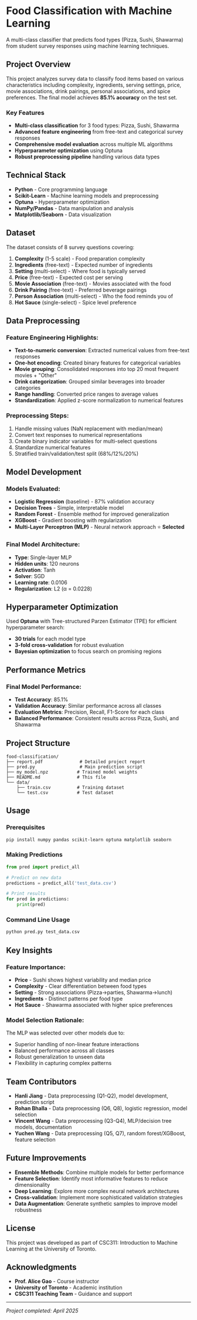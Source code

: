 # Food Classification with Machine Learning

A multi-class classifier that predicts food types (Pizza, Sushi, Shawarma) from student survey responses using machine learning techniques.

## Project Overview

This project analyzes survey data to classify food items based on various characteristics including complexity, ingredients, serving settings, price, movie associations, drink pairings, personal associations, and spice preferences. The final model achieves **85.1% accuracy** on the test set.

### Key Features
- **Multi-class classification** for 3 food types: Pizza, Sushi, Shawarma
- **Advanced feature engineering** from free-text and categorical survey responses
- **Comprehensive model evaluation** across multiple ML algorithms
- **Hyperparameter optimization** using Optuna
- **Robust preprocessing pipeline** handling various data types

## Technical Stack

- **Python** - Core programming language
- **Scikit-Learn** - Machine learning models and preprocessing
- **Optuna** - Hyperparameter optimization
- **NumPy/Pandas** - Data manipulation and analysis
- **Matplotlib/Seaborn** - Data visualization

## Dataset

The dataset consists of 8 survey questions covering:

1. **Complexity** (1-5 scale) - Food preparation complexity
2. **Ingredients** (free-text) - Expected number of ingredients
3. **Setting** (multi-select) - Where food is typically served
4. **Price** (free-text) - Expected cost per serving
5. **Movie Association** (free-text) - Movies associated with the food
6. **Drink Pairing** (free-text) - Preferred beverage pairings
7. **Person Association** (multi-select) - Who the food reminds you of
8. **Hot Sauce** (single-select) - Spice level preference

## Data Preprocessing

### Feature Engineering Highlights:
- **Text-to-numeric conversion**: Extracted numerical values from free-text responses
- **One-hot encoding**: Created binary features for categorical variables
- **Movie grouping**: Consolidated responses into top 20 most frequent movies + "Other"
- **Drink categorization**: Grouped similar beverages into broader categories
- **Range handling**: Converted price ranges to average values
- **Standardization**: Applied z-score normalization to numerical features

### Preprocessing Steps:
1. Handle missing values (NaN replacement with median/mean)
2. Convert text responses to numerical representations
3. Create binary indicator variables for multi-select questions
4. Standardize numerical features
5. Stratified train/validation/test split (68%/12%/20%)

## Model Development

### Models Evaluated:
- **Logistic Regression** (baseline) - 87% validation accuracy
- **Decision Trees** - Simple, interpretable model
- **Random Forest** - Ensemble method for improved generalization
- **XGBoost** - Gradient boosting with regularization
- **Multi-Layer Perceptron (MLP)** - Neural network approach ⭐ **Selected**

### Final Model Architecture:
- **Type**: Single-layer MLP
- **Hidden units**: 120 neurons
- **Activation**: Tanh
- **Solver**: SGD
- **Learning rate**: 0.0106
- **Regularization**: L2 (α = 0.0228)

## Hyperparameter Optimization

Used **Optuna** with Tree-structured Parzen Estimator (TPE) for efficient hyperparameter search:
- **30 trials** for each model type
- **3-fold cross-validation** for robust evaluation
- **Bayesian optimization** to focus search on promising regions

## Performance Metrics

### Final Model Performance:
- **Test Accuracy**: 85.1%
- **Validation Accuracy**: Similar performance across all classes
- **Evaluation Metrics**: Precision, Recall, F1-Score for each class
- **Balanced Performance**: Consistent results across Pizza, Sushi, and Shawarma

## Project Structure

```
food-classification/
├── report.pdf              # Detailed project report
├── pred.py                 # Main prediction script
├── my_model.npz           # Trained model weights
├── README.md              # This file
└── data/
    ├── train.csv          # Training dataset
    └── test.csv           # Test dataset
```

## Usage

### Prerequisites
```bash
pip install numpy pandas scikit-learn optuna matplotlib seaborn
```

### Making Predictions
```python
from pred import predict_all

# Predict on new data
predictions = predict_all('test_data.csv')

# Print results
for pred in predictions:
    print(pred)
```

### Command Line Usage
```bash
python pred.py test_data.csv
```

## Key Insights

### Feature Importance:
- **Price** - Sushi shows highest variability and median price
- **Complexity** - Clear differentiation between food types
- **Setting** - Strong associations (Pizza→parties, Shawarma→lunch)
- **Ingredients** - Distinct patterns per food type
- **Hot Sauce** - Shawarma associated with higher spice preferences

### Model Selection Rationale:
The MLP was selected over other models due to:
- Superior handling of non-linear feature interactions
- Balanced performance across all classes
- Robust generalization to unseen data
- Flexibility in capturing complex patterns

## Team Contributors

- **Hanli Jiang** - Data preprocessing (Q1-Q2), model development, prediction script
- **Rohan Bhalla** - Data preprocessing (Q6, Q8), logistic regression, model selection
- **Vincent Wang** - Data preprocessing (Q3-Q4), MLP/decision tree models, documentation
- **Yuchen Wang** - Data preprocessing (Q5, Q7), random forest/XGBoost, feature selection

## Future Improvements

- **Ensemble Methods**: Combine multiple models for better performance
- **Feature Selection**: Identify most informative features to reduce dimensionality
- **Deep Learning**: Explore more complex neural network architectures
- **Cross-validation**: Implement more sophisticated validation strategies
- **Data Augmentation**: Generate synthetic samples to improve model robustness

## License

This project was developed as part of CSC311: Introduction to Machine Learning at the University of Toronto.

## Acknowledgments

- **Prof. Alice Gao** - Course instructor
- **University of Toronto** - Academic institution
- **CSC311 Teaching Team** - Guidance and support

---

*Project completed: April 2025*